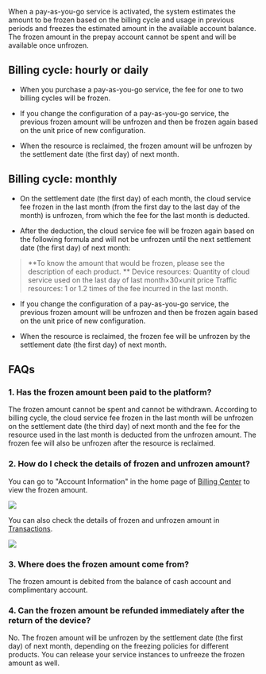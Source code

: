 
When a pay-as-you-go service is activated, the system estimates the amount to be frozen based on the billing cycle and usage in previous periods and freezes the estimated amount in the available account balance. The frozen amount in the prepay account cannot be spent and will be available once unfrozen.

## Billing cycle: hourly or daily

- When you purchase a pay-as-you-go service, the fee for one to two billing cycles will be frozen.

- If you change the configuration of a pay-as-you-go service, the previous frozen amount will be unfrozen and then be frozen again based on the unit price of new configuration.

- When the resource is reclaimed, the frozen amount will be unfrozen by the settlement date (the first day) of next month.

## Billing cycle: monthly

 -	On the settlement date (the first day) of each month, the cloud service fee frozen in the last month (from the first day to the last day of the month) is unfrozen, from which the fee for the last month is deducted.

 -	 After the deduction, the cloud service fee will be frozen again based on the following formula and will not be unfrozen until the next settlement date (the first day) of next month: 
>    **To know the amount that would be frozen, please see the description of each product. **
> Device resources: Quantity of cloud service used on the last day of last month×30×unit price
> Traffic resources: 1 or 1.2 times of the fee incurred in the last month.

 -	If you change the configuration of a pay-as-you-go service, the previous frozen amount will be unfrozen and then be frozen again based on the unit price of new configuration.

 -	When the resource is reclaimed, the frozen fee will be unfrozen by the settlement date (the first day) of next month.

## FAQs

### 1. Has the frozen amount been paid to the platform?

The frozen amount cannot be spent and cannot be withdrawn. According to billing cycle, the cloud service fee frozen in the last month will be unfrozen on the settlement date (the third day) of next month and the fee for the resource used in the last month is deducted from the unfrozen amount. The frozen fee will also be unfrozen after the resource is reclaimed.

### 2. How do I check the details of frozen and unfrozen amount?

You can go to "Account Information" in the home page of [Billing Center](https://console.cloud.tencent.com/account) to view the frozen amount.

 ![](https://mc.qcloudimg.com/static/img/60a6a4842c6f44705bc365aed7c369c9/image.png)

You can also check the details of frozen and unfrozen amount in [Transactions](https://console.cloud.tencent.com/account/fee).

 ![](https://mc.qcloudimg.com/static/img/fcb898de44c8b4f27f6a91affbd07ffe/image.png)

### 3. Where does the frozen amount come from?

The frozen amount is debited from the balance of cash account and complimentary account.

### 4. Can the frozen amount be refunded immediately after the return of the device?

No. The frozen amount will be unfrozen by the settlement date (the first day) of next month, depending on the freezing policies for different products. You can release your service instances to unfreeze the frozen amount as well.
